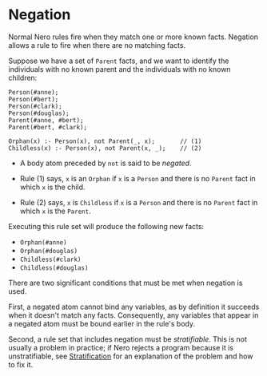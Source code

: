 # Negation

Normal Nero rules fire when they match one or more known facts.  Negation
allows a rule to fire when there are no matching facts.

Suppose we have a set of `Parent` facts, and we want to identify the
individuals with no known parent and the individuals with no known children:

```nero
Person(#anne);
Person(#bert);
Person(#clark);
Person(#douglas);
Parent(#anne, #bert);
Parent(#bert, #clark);

Orphan(x) :- Person(x), not Parent(_, x);       // (1)
Childless(x) :- Person(x), not Parent(x, _);    // (2)
```

- A body atom preceded by `not` is said to be *negated*.

- Rule (1) says, `x` is an `Orphan` if `x` is a `Person` and there is no
  `Parent` fact in which `x` is the child.
- Rule (2) says, `x` is `Childless` if `x` is a `Person` and there is no
  `Parent` fact in which `x` is the `Parent`.

Executing this rule set will produce the following new facts:

- `Orphan(#anne)`
- `Orphan(#douglas)`
- `Childless(#clark)`
- `Childless(#douglas)`

There are two significant conditions that must be met when negation is used.

First, a negated atom cannot bind any variables, as by definition it succeeds
when it doesn't match any facts.  Consequently, any variables that appear in
a negated atom must be bound earlier in the rule's body.

Second, a rule set that includes negation must be *stratifiable*.  This is 
not usually a problem in practice; if Nero rejects a program because it is
unstratifiable, see [Stratification](stratification.md) for an explanation
of the problem and how to fix it.
